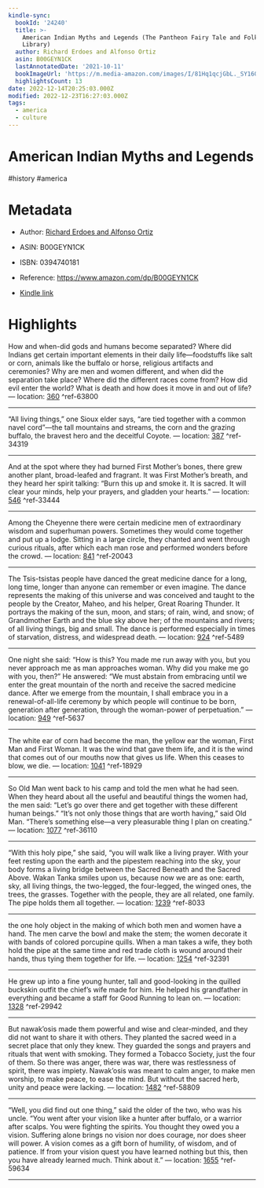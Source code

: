 ```yaml
---
kindle-sync:
  bookId: '24240'
  title: >-
    American Indian Myths and Legends (The Pantheon Fairy Tale and Folklore
    Library)
  author: Richard Erdoes and Alfonso Ortiz
  asin: B00GEYN1CK
  lastAnnotatedDate: '2021-10-11'
  bookImageUrl: 'https://m.media-amazon.com/images/I/81Hq1qcjGbL._SY160.jpg'
  highlightsCount: 13
date: 2022-12-14T20:25:03.000Z
modified: 2022-12-23T16:27:03.000Z
tags:
  - america
  - culture
---
```

# American Indian Myths and Legends

#history #america 

# Metadata

* Author: [Richard Erdoes and Alfonso Ortiz](https://www.amazon.com/Richard-Erdoes/e/B000AP6ZIG/ref=dp_byline_cont_ebooks_1)

* ASIN: B00GEYN1CK

* ISBN: 0394740181

* Reference: <https://www.amazon.com/dp/B00GEYN1CK>

* [Kindle link](kindle://book?action=open&asin=B00GEYN1CK)

# Highlights

How and when-did gods and humans become separated? Where did Indians get certain important elements in their daily life—foodstuffs like salt or corn, animals like the buffalo or horse, religious artifacts and ceremonies? Why are men and women different, and when did the separation take place? Where did the different races come from? How did evil enter the world? What is death and how does it move in and out of life? — location: [360](kindle://book?action=open&asin=B00GEYN1CK&location=360) ^ref-63800

---

“All living things,” one Sioux elder says, “are tied together with a common navel cord”—the tall mountains and streams, the corn and the grazing buffalo, the bravest hero and the deceitful Coyote. — location: [387](kindle://book?action=open&asin=B00GEYN1CK&location=387) ^ref-34319

---

And at the spot where they had burned First Mother’s bones, there grew another plant, broad-leafed and fragrant. It was First Mother’s breath, and they heard her spirit talking: “Burn this up and smoke it. It is sacred. It will clear your minds, help your prayers, and gladden your hearts.” — location: [546](kindle://book?action=open&asin=B00GEYN1CK&location=546) ^ref-33444

---

Among the Cheyenne there were certain medicine men of extraordinary wisdom and superhuman powers. Sometimes they would come together and put up a lodge. Sitting in a large circle, they chanted and went through curious rituals, after which each man rose and performed wonders before the crowd. — location: [841](kindle://book?action=open&asin=B00GEYN1CK&location=841) ^ref-20043

---

The Tsis-tsistas people have danced the great medicine dance for a long, long time, longer than anyone can remember or even imagine. The dance represents the making of this universe and was conceived and taught to the people by the Creator, Maheo, and his helper, Great Roaring Thunder. It portrays the making of the sun, moon, and stars; of rain, wind, and snow; of Grandmother Earth and the blue sky above her; of the mountains and rivers; of all living things, big and small. The dance is performed especially in times of starvation, distress, and widespread death. — location: [924](kindle://book?action=open&asin=B00GEYN1CK&location=924) ^ref-5489

---

One night she said: “How is this? You made me run away with you, but you never approach me as man approaches woman. Why did you make me go with you, then?” He answered: “We must abstain from embracing until we enter the great mountain of the north and receive the sacred medicine dance. After we emerge from the mountain, I shall embrace you in a renewal-of-all-life ceremony by which people will continue to be born, generation after generation, through the woman-power of perpetuation.” — location: [949](kindle://book?action=open&asin=B00GEYN1CK&location=949) ^ref-5637

---

The white ear of corn had become the man, the yellow ear the woman, First Man and First Woman. It was the wind that gave them life, and it is the wind that comes out of our mouths now that gives us life. When this ceases to blow, we die. — location: [1041](kindle://book?action=open&asin=B00GEYN1CK&location=1041) ^ref-18929

---

So Old Man went back to his camp and told the men what he had seen. When they heard about all the useful and beautiful things the women had, the men said: “Let’s go over there and get together with these different human beings.” “It’s not only those things that are worth having,” said Old Man. “There’s something else—a very pleasurable thing I plan on creating.” — location: [1077](kindle://book?action=open&asin=B00GEYN1CK&location=1077) ^ref-36110

---

“With this holy pipe,” she said, “you will walk like a living prayer. With your feet resting upon the earth and the pipestem reaching into the sky, your body forms a living bridge between the Sacred Beneath and the Sacred Above. Wakan Tanka smiles upon us, because now we are as one: earth, sky, all living things, the two-legged, the four-legged, the winged ones, the trees, the grasses. Together with the people, they are all related, one family. The pipe holds them all together. — location: [1239](kindle://book?action=open&asin=B00GEYN1CK&location=1239) ^ref-8033

---

the one holy object in the making of which both men and women have a hand. The men carve the bowl and make the stem; the women decorate it with bands of colored porcupine quills. When a man takes a wife, they both hold the pipe at the same time and red trade cloth is wound around their hands, thus tying them together for life. — location: [1254](kindle://book?action=open&asin=B00GEYN1CK&location=1254) ^ref-32391

---

He grew up into a fine young hunter, tall and good-looking in the quilled buckskin outfit the chief’s wife made for him. He helped his grandfather in everything and became a staff for Good Running to lean on. — location: [1328](kindle://book?action=open&asin=B00GEYN1CK&location=1328) ^ref-29942

---

But nawak’osis made them powerful and wise and clear-minded, and they did not want to share it with others. They planted the sacred weed in a secret place that only they knew. They guarded the songs and prayers and rituals that went with smoking. They formed a Tobacco Society, just the four of them. So there was anger, there was war, there was restlessness of spirit, there was impiety. Nawak’osis was meant to calm anger, to make men worship, to make peace, to ease the mind. But without the sacred herb, unity and peace were lacking. — location: [1482](kindle://book?action=open&asin=B00GEYN1CK&location=1482) ^ref-58809

---

“Well, you did find out one thing,” said the older of the two, who was his uncle. “You went after your vision like a hunter after buffalo, or a warrior after scalps. You were fighting the spirits. You thought they owed you a vision. Suffering alone brings no vision nor does courage, nor does sheer will power. A vision comes as a gift born of humility, of wisdom, and of patience. If from your vision quest you have learned nothing but this, then you have already learned much. Think about it.” — location: [1655](kindle://book?action=open&asin=B00GEYN1CK&location=1655) ^ref-59634

---
